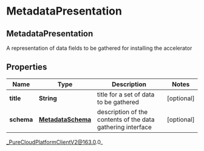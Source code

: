 # MetadataPresentation

## MetadataPresentation
A representation of data fields to be gathered for installing the accelerator

## Properties

|Name | Type | Description | Notes|
|------------ | ------------- | ------------- | -------------|
| **title** | **String** | title for a set of data to be gathered | [optional] |
| **schema** | [**MetadataSchema**](MetadataSchema) | description of the contents of the data gathering interface | [optional] |



_PureCloudPlatformClientV2@163.0.0_
